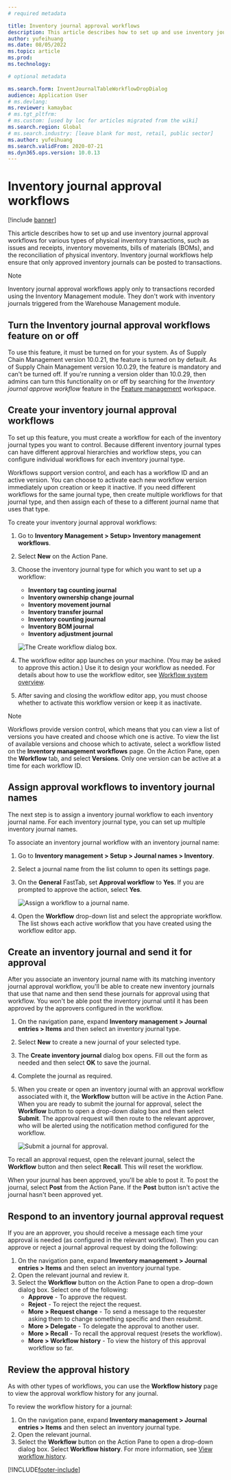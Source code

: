 ```yaml
---
# required metadata

title: Inventory journal approval workflows
description: This article describes how to set up and use inventory journal approval workflows for various types of physical inventory transactions. Inventory journal workflows help ensure that only approved inventory journals can be posted to transactions.
author: yufeihuang
ms.date: 08/05/2022
ms.topic: article
ms.prod: 
ms.technology: 

# optional metadata

ms.search.form: InventJournalTableWorkflowDropDialog
audience: Application User
# ms.devlang: 
ms.reviewer: kamaybac
# ms.tgt_pltfrm: 
# ms.custom: [used by loc for articles migrated from the wiki]
ms.search.region: Global
# ms.search.industry: [leave blank for most, retail, public sector]
ms.author: yufeihuang
ms.search.validFrom: 2020-07-21
ms.dyn365.ops.version: 10.0.13
---
```


# Inventory journal approval workflows

[!include [banner](../includes/banner.md)]

This article describes how to set up and use inventory journal approval workflows for various types of physical inventory transactions, such as issues and receipts, inventory movements, bills of materials (BOMs), and the reconciliation of physical inventory. Inventory journal workflows help ensure that only approved inventory journals can be posted to transactions.

> [!NOTE]
> Inventory journal approval workflows apply only to transactions recorded using the Inventory Management module. They don't work with inventory journals triggered from the Warehouse Management module.

## Turn the Inventory journal approval workflows feature on or off

To use this feature, it must be turned on for your system. As of Supply Chain Management version 10.0.21, the feature is turned on by default. As of Supply Chain Management version 10.0.29, the feature is mandatory and can't be turned off. If you're running a version older than 10.0.29, then admins can turn this functionality on or off by searching for the *Inventory journal approve workflow* feature in the [Feature management](../../fin-ops-core/fin-ops/get-started/feature-management/feature-management-overview.md) workspace.

## Create your inventory journal approval workflows

To set up this feature, you must create a workflow for each of the inventory journal types you want to control. Because different inventory journal types can have different approval hierarchies and workflow steps, you can configure individual workflows for each inventory journal type.

Workflows support version control, and each has a workflow ID and an active version. You can choose to activate each new workflow version immediately upon creation or keep it inactive. If you need different workflows for the same journal type, then create multiple workflows for that journal type, and then assign each of these to a different journal name that uses that type.

To create your inventory journal approval workflows:

1. Go to **Inventory Management \> Setup\> Inventory management workflows**.
1. Select **New** on the Action Pane.
1. Choose the inventory journal type for which you want to set up a workflow:
    - **Inventory tag counting journal**
    - **Inventory ownership change journal**
    - **Inventory movement journal**
    - **Inventory transfer journal**
    - **Inventory counting journal**
    - **Inventory BOM journal**
    - **Inventory adjustment journal**

    ![The Create workflow dialog box.](media/journal-workflow-create-workflow.png "The Create workflow dialog box")

1. The workflow editor app launches on your machine. (You may be asked to approve this action.) Use it to design your workflow as needed. For details about how to use the workflow editor, see [Workflow system overview](../../fin-ops-core/fin-ops/organization-administration/overview-workflow-system.md).
1. After saving and closing the workflow editor app, you must choose whether to activate this workflow version or keep it as inactivate.

> [!NOTE]
> Workflows provide version control, which means that you can view a list of versions you have created and choose which one is active. To view the list of available versions and choose which to activate, select a workflow listed on the **Inventory management workflows** page. On the Action Pane, open the **Workflow** tab, and select **Versions**. Only one version can be active at a time for each workflow ID.

## Assign approval workflows to inventory journal names

The next step is to assign a inventory journal workflow to each inventory journal name. For each inventory journal type, you can set up multiple inventory journal names.

To associate an inventory journal workflow with an inventory journal name:

1. Go to **Inventory management \> Setup \> Journal names \> Inventory**.
1. Select a journal name from the list column to open its settings page.
1. On the **General** FastTab, set **Approval workflow** to **Yes**. If you are prompted to approve the action, select **Yes**.

    ![Assign a workflow to a journal name.](media/journal-workflow-journal-name.png "Assign a workflow to a journal name")

1. Open the **Workflow** drop-down list and select the appropriate workflow. The list shows each active workflow that you have created using the workflow editor app.

## Create an inventory journal and send it for approval

After you associate an inventory journal name with its matching inventory journal approval workflow, you'll be able to create new inventory journals that use that name and then send these journals for approval using that workflow. You won't be able post the inventory journal until it has been approved by the approvers configured in the workflow.

1. On the navigation pane, expand **Inventory management \> Journal entries \> Items** and then select an inventory journal type.
1. Select **New** to create a new journal of your selected type.
1. The **Create inventory journal** dialog box opens. Fill out the form as needed and then select **OK** to save the journal.
1. Complete the journal as required.
1. When you create or open an inventory journal with an approval workflow associated with it, the **Workflow** button will be active in the Action Pane. When you are ready to submit the journal for approval, select the **Workflow** button to open a drop-down dialog box and then select **Submit**. The approval request will then route to the relevant approver, who will be alerted using the notification method configured for the workflow.

    ![Submit a journal for approval.](media/journal-workflow-inventory-journal.png "Submit a journal for approval")

To recall an approval request, open the relevant journal, select the **Workflow** button and then select **Recall**. This will reset the workflow.

When your journal has been approved, you'll be able to post it. To post the journal, select **Post** from the Action Pane. If the **Post** button isn't active the journal hasn't been approved yet.

## Respond to an inventory journal approval request

If you are an approver, you should receive a message each time your approval is needed (as configured in the relevant workflow). Then you can approve or reject a journal approval request by doing the following:

1. On the navigation pane, expand **Inventory management \> Journal entries \> Items** and then select an inventory journal type.
1. Open the relevant journal and review it.
1. Select the **Workflow** button on the Action Pane to open a drop-down dialog box. Select one of the following:
    - **Approve** - To approve the request.
    - **Reject** - To reject the reject the request.
    - **More \> Request change** - To send a message to the requester asking them to change something specific and then resubmit.
    - **More \> Delegate** - To delegate the approval to another user.
    - **More \> Recall** - To recall the approval request (resets the workflow).
    - **More \> Workflow history** - To view the history of this approval workflow so far.

## Review the approval history

As with other types of workflows, you can use the **Workflow history** page to view the approval workflow history for any journal.

To review the workflow history for a journal:

1. On the navigation pane, expand **Inventory management \> Journal entries \> Items** and then select an inventory journal type.
1. Open the relevant journal.
1. Select the **Workflow** button on the Action Pane to open a drop-down dialog box. Select **Workflow history**. For more information, see [View workflow history](../../fin-ops-core/fin-ops/organization-administration/tasks/view-workflow-history.md).


[!INCLUDE[footer-include](../../includes/footer-banner.md)]